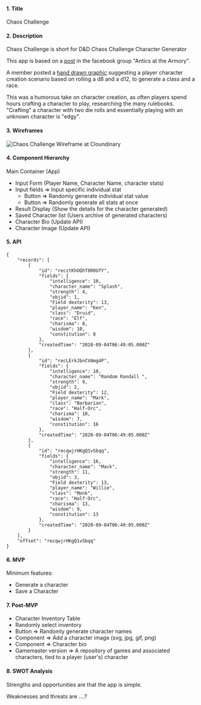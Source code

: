 
#### 1. Title
Chaos Challenge
#### 2. Description
Chaos Challenge is short for D&D Chaos Challenge Character Generator

This app is based on a [post](https://www.facebook.com/Kaligant/posts/316594909056037?__tn__=%2CO*F] "Source Material") in the facebook group
"Antics at the Armory". 

A member posted a [hand drawn graphic](https://res.cloudinary.com/dk8xr0vts/image/upload/c_scale,w_250/v1599204601/Project%201/Project%202/NoReRolls_q88icg.jpg) suggesting a player character creation scenario based on rolling a d8 and a d12, to generate a class and a race.

This was a humorous take on character creation, as often players spend hours crafting a character to play, researching the many rulebooks. "Crafting" a character with two die rolls and essentially playing with an unknown character is "edgy".
#### 3. Wireframes

![Chaos Challenge Wireframe at Cloundinary](https://res.cloudinary.com/dk8xr0vts/image/upload/v1599201954/Project%201/Project%202/D_D_Chaos_Challenge_Character_Generator_nvmxjk.png)

#### 4. Component Hierarchy
Main Container (App)
 - Input Form (Player Name, Character Name, character stats)
 - Input fields => Input specific individual stat
   - Button => Randomly generate individual stat value
   - Button => Randomly generate all stats at once
 - Result Display (Show the details for the character generated)
 - Saved Character list (Users archive of generated characters)
 - Character Bio (Update API)
 - Character Image (Update API)

#### 5. API
```  
{
    "records": [
        {
            "id": "recztKhOQhT8R0UfY",
            "fields": {
                "intelligence": 10,
                "character_name": "Splash",
                "strength": 4,
                "objid": 1,
                "Field dexterity": 13,
                "player_name": "Ken",
                "class": "Druid",
                "race": "Elf",
                "charisma": 8,
                "wisdom": 10,
                "constitution": 8
            },
            "createdTime": "2020-09-04T06:49:05.000Z"
        },
        {
            "id": "recLErkJbnCVAmg4P",
            "fields": {
                "intelligence": 10,
                "character_name": "Random Randall ",
                "strength": 9,
                "objid": 2,
                "Field dexterity": 12,
                "player_name": "Mark",
                "class": "Barbarian",
                "race": "Half-Orc",
                "charisma": 10,
                "wisdom": 7,
                "constitution": 16
            },
            "createdTime": "2020-09-04T06:49:05.000Z"
        },
        {
            "id": "recqwjrHKgQ1vSbqq",
            "fields": {
                "intelligence": 16,
                "character_name": "Mack",
                "strength": 11,
                "objid": 3,
                "Field dexterity": 13,
                "player_name": "Willie",
                "class": "Monk",
                "race": "Half-Orc",
                "charisma": 13,
                "wisdom": 9,
                "constitution": 13
            },
            "createdTime": "2020-09-04T06:49:05.000Z"
        }
    ],
    "offset": "recqwjrHKgQ1vSbqq"
}
```

#### 6. MVP
Minimum features:
 - Generate a character
 - Save a Character

#### 7. Post-MVP

 - Character Inventory Table
 - Randomly select inventory
 - Button => Randomly generate character names
 - Component => Add a character image (svg, jpg, gif, png)
 - Component => Character bio
 - Gamemaster version => A repository of games and associated characters, tied to a player (user's) character

#### 8. SWOT Analysis

Strengths and opportunities are that the app is simple.

Weaknesses and threats are ....?